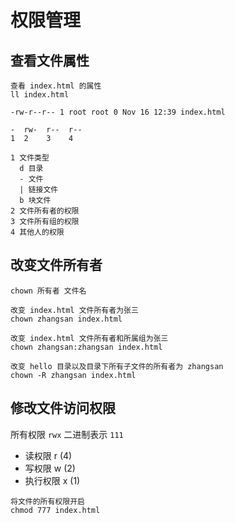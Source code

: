 # 权限管理

## 查看文件属性
``` shell
查看 index.html 的属性
ll index.html

-rw-r--r-- 1 root root 0 Nov 16 12:39 index.html

-  rw-  r--  r-- 
1  2    3    4

1 文件类型 
  d 目录
  - 文件
  | 链接文件
  b 块文件
2 文件所有者的权限
3 文件所有组的权限
4 其他人的权限
```

## 改变文件所有者
``` shell
chown 所有者 文件名
```
``` shell
改变 index.html 文件所有者为张三
chown zhangsan index.html

改变 index.html 文件所有者和所属组为张三
chown zhangsan:zhangsan index.html

改变 hello 目录以及目录下所有子文件的所有者为 zhangsan
chown -R zhangsan index.html
```

## 修改文件访问权限

所有权限 
`rwx` 
二进制表示
`111`

- 读权限   r (4)
- 写权限   w (2)
- 执行权限  x (1)

``` shell
将文件的所有权限开启 
chmod 777 index.html
```